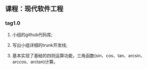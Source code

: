 ## 课程：现代软件工程 

### tag1.0

1.  小组的github代码库; 

2.  写出小组详细的trunk开发线;

3.  基本实现了基础的四则运算功能，三角函数(sin、cos、tan、arcsin、arccos、arctan)计算。